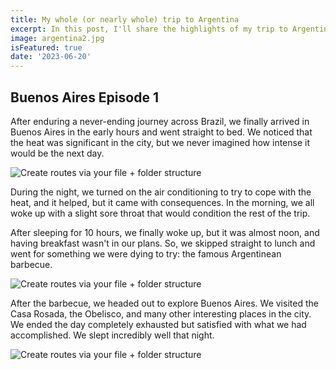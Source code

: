```yaml
---
title: My whole (or nearly whole) trip to Argentina
excerpt: In this post, I'll share the highlights of my trip to Argentina and the thoughts I had throughout that time.
image: argentina2.jpg
isFeatured: true
date: '2023-06-20'
---
```


## Buenos Aires Episode 1

After enduring a never-ending journey across Brazil, we finally arrived in Buenos Aires in the early hours and went straight to bed. We noticed that the heat was significant in the city, but we never imagined how intense it would be the next day.

![Create routes via your file + folder structure](argentina3.jpeg)


During the night, we turned on the air conditioning to try to cope with the heat, and it helped, but it came with consequences. In the morning, we all woke up with a slight sore throat that would condition the rest of the trip.

After sleeping for 10 hours, we finally woke up, but it was almost noon, and having breakfast wasn't in our plans. So, we skipped straight to lunch and went for something we were dying to try: the famous Argentinean barbecue.

![Create routes via your file + folder structure](argentina4.jpeg)

After the barbecue, we headed out to explore Buenos Aires. We visited the Casa Rosada, the Obelisco, and many other interesting places in the city. We ended the day completely exhausted but satisfied with what we had accomplished. We slept incredibly well that night.

![Create routes via your file + folder structure](argentina1.jpg)